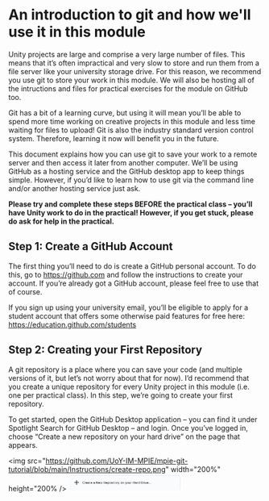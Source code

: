 # An introduction to git and how we'll use it in this module

Unity projects are large and comprise a very large number of files. This means that it’s often impractical and very slow to store and run them from a file server like your university storage drive. For this reason, we recommend you use git to store your work in this module. We will also be hosting all of the intructions and files for practical exercises for the module on GitHub too.

Git has a bit of a learning curve, but using it will mean you’ll be able to spend more time working on creative projects in this module and less time waiting for files to upload! Git is also the industry standard version control system. Therefore, learning it now will benefit you in the future.

This document explains how you can use git to save your work to a remote server and then access it later from another computer. We’ll be using GitHub as a hosting service and the GitHub desktop app to keep things simple. However, if you’d like to learn how to use git via the command line and/or another hosting service just ask.

**Please try and complete these steps BEFORE the practical class – you’ll have Unity work to do in the practical! However, if you get stuck, please do ask for help in the practical.**

## Step 1: Create a GitHub Account

The first thing you’ll need to do is create a GitHub personal account. To do this, go to https://github.com and follow the instructions to create your account. If you’re already got a GitHub account, please feel free to use that of course.

If you sign up using your university email, you’ll be eligible to apply for a student account that offers some otherwise paid features for free here: https://education.github.com/students 

## Step 2: Creating your First Repository

A git repository is a place where you can save your code (and multiple versions of it, but let’s not worry about that for now). I’d recommend that you create a unique repository for every Unity project in this module (i.e. one per practical class). In this step, we’re going to create your first repository.

To get started, open the GitHub Desktop application – you can find it under Spotlight Search for GitHub Desktop – and login. Once you’ve logged in, choose “Create a new repository on your hard drive” on the page that appears.

<img src="https://github.com/UoY-IM-MPIE/mpie-git-tutorial/blob/main/Instructions/create-repo.png" width="200%" height="200% />
![Create a new repository on your hard drive](https://github.com/UoY-IM-MPIE/mpie-git-tutorial/blob/main/Instructions/create-repo.png)
